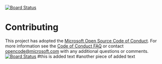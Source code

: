 [![Board Status](https://jjtopman.visualstudio.com/7f6300c0-b0cd-4640-bfb9-ea7df5166e3b/ee656a57-ab72-44da-8753-c2f42534f185/_apis/work/boardbadge/e1e3bd41-4000-4336-bb80-81c662d5a9e3)](https://jjtopman.visualstudio.com/7f6300c0-b0cd-4640-bfb9-ea7df5166e3b/_boards/board/t/ee656a57-ab72-44da-8753-c2f42534f185/Microsoft.RequirementCategory)
# Contributing

This project has adopted the [Microsoft Open Source Code of Conduct](https://opensource.microsoft.com/codeofconduct/). For more information see the [Code of Conduct FAQ](https://opensource.microsoft.com/codeofconduct/faq/) or contact [opencode@microsoft.com](mailto:opencode@microsoft.com) with any additional questions or comments.
[![Board Status](https://dev.azure.com/jjtopman/7f6300c0-b0cd-4640-bfb9-ea7df5166e3b/ee656a57-ab72-44da-8753-c2f42534f185/_apis/work/boardbadge/e1e3bd41-4000-4336-bb80-81c662d5a9e3)](https://dev.azure.com/jjtopman/7f6300c0-b0cd-4640-bfb9-ea7df5166e3b/_boards/board/t/ee656a57-ab72-44da-8753-c2f42534f185/Microsoft.RequirementCategory/)
#this is added text
#another piece of added text
